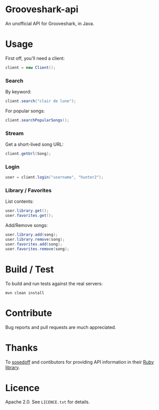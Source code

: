 # Grooveshark-api

An unofficial API for Grooveshark, in Java.

# Usage

First off, you'll need a client:

```java
client = new Client();
```

### Search

By keyword: 

```java
client.search("clair de lune");
```

For popular songs:

```java
client.searchPopularSongs();
```

### Stream

Get a short-lived song URL:

```java
client.getUrl(Song);
```

### Login

```java
user = client.login("username", "hunter2");
```

### Library / Favorites

List contents: 

```java
user.library.get();
user.favorites.get();
```

Add/Remove songs:

```java
user.library.add(song);
user.library.remove(song);
user.favorites.add(song);
user.favorites.remove(song);
```

# Build / Test

To build and run tests against the real servers:

```shell
mvn clean install
```

# Contribute

Bug reports and pull requests are much appreciated.

# Thanks

To [sosedoff](https://github.com/sosedoff) and contibutors for providing API information in their [Ruby library](https://github.com/sosedoff/grooveshark).

# Licence

Apache 2.0. See `LICENCE.txt` for details.
